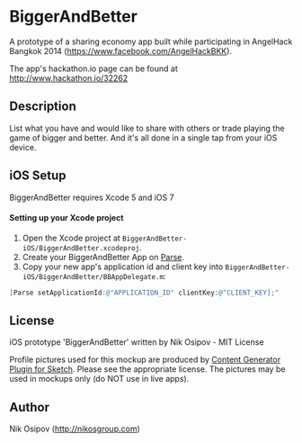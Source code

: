BiggerAndBetter
===============

A prototype of a sharing economy app built while participating in AngelHack Bangkok 2014 (https://www.facebook.com/AngelHackBKK).

The app's hackathon.io page can be found at http://www.hackathon.io/32262

Description
-------------
List what you have and would like to share with others or trade playing the game of bigger and better. And it's all done in a single tap from your iOS device.


## iOS Setup
BiggerAndBetter requires Xcode 5 and iOS 7
#### Setting up your Xcode project
1. Open the Xcode project at `BiggerAndBetter-iOS/BiggerAndBetter.xcodeproj`.
2. Create your BiggerAndBetter App on [Parse](https://parse.com/apps).
3. Copy your new app's application id and client key into `BiggerAndBetter-iOS/BiggerAndBetter/BBAppDelegate.m`:

```objective-c
[Parse setApplicationId:@"APPLICATION_ID" clientKey:@"CLIENT_KEY];"
```

License
-------
iOS prototype 'BiggerAndBetter' written by Nik Osipov - MIT License

Profile pictures used for this mockup are produced by [Content Generator Plugin for Sketch](https://github.com/timuric/Content-generator-sketch-plugin). Please see the appropriate license. The pictures may be used in mockups only (do NOT use in live apps).

Author
------
Nik Osipov (http://nikosgroup.com)
